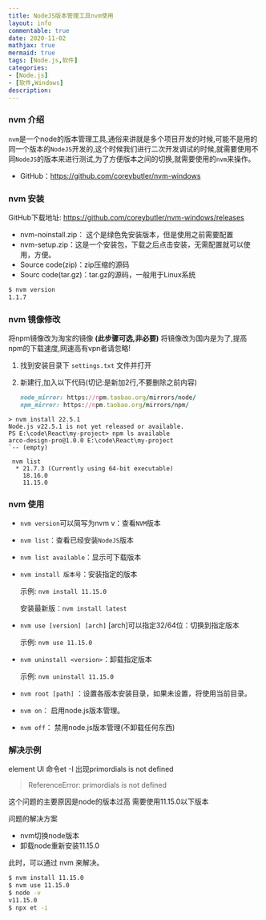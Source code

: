 ```yaml
---
title: NodeJS版本管理工具nvm使用
layout: info
commentable: true
date: 2020-11-02
mathjax: true
mermaid: true
tags: [Node.js,软件]
categories: 
- [Node.js]
- [软件,Windows]
description: 
---
```


### nvm 介绍

`nvm`是一个node的版本管理工具,通俗来讲就是多个项目开发的时候,可能不是用的同一个版本的`NodeJS`开发的,这个时候我们进行二次开发调试的时候,就需要使用不同`NodeJS`的版本来进行测试,为了方便版本之间的切换,就需要使用的`nvm`来操作。

- GitHub：https://github.com/coreybutler/nvm-windows

<!--more-->

### nvm 安装

GitHub下载地址: https://github.com/coreybutler/nvm-windows/releases

- nvm-noinstall.zip： 这个是绿色免安装版本，但是使用之前需要配置
- nvm-setup.zip：这是一个安装包，下载之后点击安装，无需配置就可以使用，方便。
- Source code(zip)：zip压缩的源码
- Sourc code(tar.gz)：tar.gz的源码，一般用于Linux系统

```bash
$ nvm version
1.1.7
```

### nvm 镜像修改

将npm镜像改为淘宝的镜像 **(此步骤可选,非必要)** 将镜像改为国内是为了,提高npm的下载速度,网速高有vpn者请忽略!

1. 找到安装目录下 `settings.txt` 文件并打开

2. 新建行,加入以下代码(切记:是新加2行,不要删除之前内容)

   ```ruby
   node_mirror: https://npm.taobao.org/mirrors/node/ 
   npm_mirror: https://npm.taobao.org/mirrors/npm/
   ```

```
> nvm install 22.5.1
Node.js v22.5.1 is not yet released or available.
PS E:\code\React\my-project> npm ls available
arco-design-pro@1.0.0 E:\code\React\my-project
`-- (empty)

 nvm list
  * 21.7.3 (Currently using 64-bit executable)
    18.16.0
    11.15.0
```



### nvm 使用

- `nvm version`可以简写为nvm v：查看`NVM`版本

- `nvm list`：查看已经安装`NodeJS`版本

- `nvm list available`：显示可下载版本

- `nvm install 版本号`：安装指定的版本

  示例: `nvm install 11.15.0`

  安装最新版：`nvm install latest`

- `nvm use [version] [arch]` [arch]可以指定32/64位：切换到指定版本

  示例: `nvm use 11.15.0`

- `nvm uninstall <version>`：卸载指定版本

  示例: `nvm uninstall 11.15.0`

- `nvm root [path]` ：设置各版本安装目录，如果未设置，将使用当前目录。

- `nvm on`： 启用node.js版本管理。

- `nvm off`： 禁用node.js版本管理(不卸载任何东西)

### 解决示例

element UI 命令et -I 出现primordials is not defined

> ReferenceError: primordials is not defined

这个问题的主要原因是node的版本过高
需要使用11.15.0以下版本

问题的解决方案

- nvm切换node版本
- 卸载node重新安装11.15.0

此时，可以通过 nvm 来解决。

```bash
$ nvm install 11.15.0
$ nvm use 11.15.0
$ node -v
v11.15.0
$ npx et -i
```



